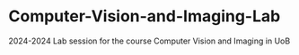 # Computer-Vision-and-Imaging-Lab
2024-2024 Lab session for the course Computer Vision and Imaging in UoB
